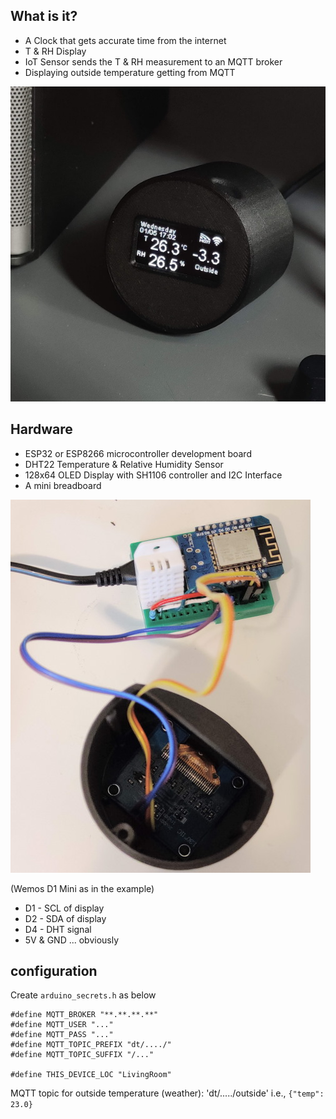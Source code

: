 ## What is it?
- A Clock that gets accurate time from the internet
- T & RH Display
- IoT Sensor sends the T & RH measurement to an MQTT broker
- Displaying outside temperature getting from MQTT

![Picture](pic/t_rh_station.jpg)


## Hardware
- ESP32 or ESP8266 microcontroller development board
- DHT22 Temperature & Relative Humidity Sensor
- 128x64 OLED Display with SH1106 controller and I2C Interface
- A mini breadboard

![Wiring](pic/wiring.jpg)

(Wemos D1 Mini as in the example)
- D1 - SCL of display
- D2 - SDA of display
- D4 - DHT signal
- 5V & GND ... obviously

## configuration
Create `arduino_secrets.h` as below
```
#define MQTT_BROKER "**.**.**.**"
#define MQTT_USER "..."
#define MQTT_PASS "..."
#define MQTT_TOPIC_PREFIX "dt/..../"
#define MQTT_TOPIC_SUFFIX "/..."

#define THIS_DEVICE_LOC "LivingRoom"
```

 MQTT topic for outside temperature (weather): 'dt/...../outside'
 i.e.,
 `{"temp": 23.0}`